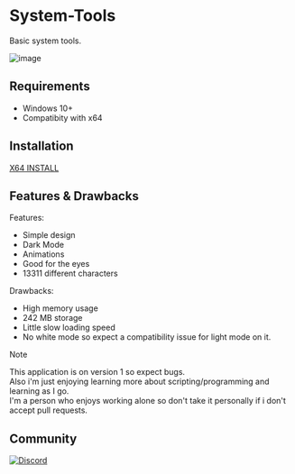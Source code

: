 # System-Tools
Basic system tools.

![image](images/character-map.png)

## Requirements
* Windows 10+
* Compatibity with x64

## Installation
[X64 INSTALL](https://files.fm/f/4bk38caxk4)

## Features & Drawbacks
Features:
* Simple design
* Dark Mode
* Animations
* Good for the eyes
* 13311 different characters

Drawbacks:
* High memory usage
* 242 MB storage
* Little slow loading speed
* No white mode so expect a compatibility issue for light mode on it.

> [!NOTE]
> This application is on version 1 so expect bugs.<br>
> Also i'm just enjoying learning more about scripting/programming and learning as I go.<br>
> I'm a person who enjoys working alone so don't take it personally if i don't accept pull requests.

## Community
[![Discord](https://img.shields.io/badge/Join-Discord%20Community-5865F2?style=for-the-badge&logo=discord&logoColor=white)](https://discord.gg/VWEcYvKztc)
